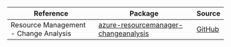 | Reference | Package | Source |
|---|---|---|
|Resource Management - Change Analysis|[azure-resourcemanager-changeanalysis](https://repo1.maven.org/maven2/com/azure/resourcemanager/azure-resourcemanager-changeanalysis)|[GitHub](https://github.com/Azure/azure-sdk-for-java/blob/main/sdk/changeanalysis/azure-resourcemanager-changeanalysis)|
